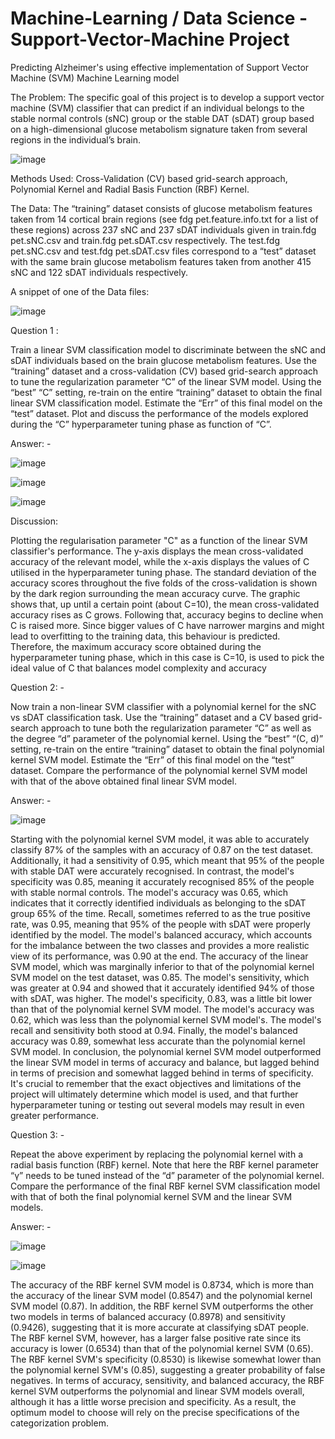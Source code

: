 # Machine-Learning / Data Science -Support-Vector-Machine Project
Predicting Alzheimer's using effective implementation of Support Vector Machine (SVM) Machine Learning model

The Problem: The specific goal of this project is to develop a support vector machine (SVM) classifier that can predict if an individual belongs to the stable normal controls (sNC) group or the stable DAT (sDAT) group based on a high-dimensional glucose metabolism signature taken from several regions in the individual’s brain.

![image](https://github.com/Afiqur07/Machine-Learning-Support-Vector-Machine/assets/27920239/dd87cf8d-484e-434a-b8be-82238c52e768)

Methods Used: Cross-Validation (CV) based grid-search approach, Polynomial Kernel and Radial Basis Function (RBF) Kernel.

The Data: The “training” dataset consists of glucose metabolism
features taken from 14 cortical brain regions (see fdg pet.feature.info.txt for a list of these regions) across
237 sNC and 237 sDAT individuals given in train.fdg pet.sNC.csv and train.fdg pet.sDAT.csv respectively. The test.fdg pet.sNC.csv and test.fdg pet.sDAT.csv files correspond to a “test” dataset
with the same brain glucose metabolism features taken from another 415 sNC and 122 sDAT individuals respectively.

A snippet of one of the Data files:

![image](https://github.com/Afiqur07/Machine-Learning-Support-Vector-Machine/assets/27920239/44fd5be9-382e-46f6-89ff-780c5a684ed2)

Question 1 :

Train a linear SVM classification model to discriminate between the sNC and sDAT individuals based on the brain
glucose metabolism features. Use the “training” dataset and a cross-validation (CV) based grid-search approach to
tune the regularization parameter “C” of the linear SVM model. Using the “best” “C” setting, re-train on the entire
“training” dataset to obtain the final linear SVM classification model. Estimate the “Err” of this final model on the
“test” dataset. Plot and discuss the performance of the models explored during the “C” hyperparameter tuning phase
as function of “C”.

Answer: - 

![image](https://github.com/Afiqur07/Machine-Learning-Support-Vector-Machine/assets/27920239/9aa1bef4-417b-4e79-9f77-33988c78af30)

![image](https://github.com/Afiqur07/Machine-Learning-Support-Vector-Machine/assets/27920239/774bae55-413e-4448-addc-65880f943905)

![image](https://github.com/Afiqur07/Machine-Learning-Support-Vector-Machine/assets/27920239/1c2e9360-3428-4a58-9421-4319e8148768)

Discussion:

Plotting the regularisation parameter "C" as a function of the linear SVM classifier's performance.
The y-axis displays the mean cross-validated accuracy of the relevant model, while the x-axis
displays the values of C utilised in the hyperparameter tuning phase. The standard deviation of the
accuracy scores throughout the five folds of the cross-validation is shown by the dark region
surrounding the mean accuracy curve.
The graphic shows that, up until a certain point (about C=10), the mean cross-validated accuracy
rises as C grows. Following that, accuracy begins to decline when C is raised more. Since bigger
values of C have narrower margins and might lead to overfitting to the training data, this behaviour
is predicted. Therefore, the maximum accuracy score obtained during the hyperparameter tuning
phase, which in this case is C=10, is used to pick the ideal value of C that balances model
complexity and accuracy

Question 2: -

Now train a non-linear SVM classifier with a polynomial kernel for the sNC vs sDAT classification task. Use the
“training” dataset and a CV based grid-search approach to tune both the regularization parameter “C” as well as the
degree “d” parameter of the polynomial kernel. Using the “best” “(C, d)” setting, re-train on the entire “training”
dataset to obtain the final polynomial kernel SVM model. Estimate the “Err” of this final model on the “test” dataset.
Compare the performance of the polynomial kernel SVM model with that of the above obtained final linear SVM
model.

Answer: -

![image](https://github.com/Afiqur07/Machine-Learning-Support-Vector-Machine/assets/27920239/79708265-eb2b-467a-b786-b673e0c8446b)

Starting with the polynomial kernel SVM model, it was able to accurately classify 87% of the
samples with an accuracy of 0.87 on the test dataset. Additionally, it had a sensitivity of 0.95,
which meant that 95% of the people with stable DAT were accurately recognised. In contrast, the
model's specificity was 0.85, meaning it accurately recognised 85% of the people with stable
normal controls. The model's accuracy was 0.65, which indicates that it correctly identified
individuals as belonging to the sDAT group 65% of the time. Recall, sometimes referred to as the
true positive rate, was 0.95, meaning that 95% of the people with sDAT were properly identified
by the model. The model's balanced accuracy, which accounts for the imbalance between the two
classes and provides a more realistic view of its performance, was 0.90 at the end.
The accuracy of the linear SVM model, which was marginally inferior to that of the polynomial
kernel SVM model on the test dataset, was 0.85. The model's sensitivity, which was greater at 0.94
and showed that it accurately identified 94% of those with sDAT, was higher. The model's
specificity, 0.83, was a little bit lower than that of the polynomial kernel SVM model. The model's
accuracy was 0.62, which was less than the polynomial kernel SVM model's. The model's recall
and sensitivity both stood at 0.94. Finally, the model's balanced accuracy was 0.89, somewhat less
accurate than the polynomial kernel SVM model.
In conclusion, the polynomial kernel SVM model outperformed the linear SVM model in terms of
accuracy and balance, but lagged behind in terms of precision and somewhat lagged behind in
terms of specificity. It's crucial to remember that the exact objectives and limitations of the project
will ultimately determine which model is used, and that further hyperparameter tuning or testing
out several models may result in even greater performance.

Question 3: -

Repeat the above experiment by replacing the polynomial kernel with a radial basis function (RBF) kernel. Note that
here the RBF kernel parameter “γ” needs to be tuned instead of the “d” parameter of the polynomial kernel. Compare
the performance of the final RBF kernel SVM classification model with that of both the final polynomial kernel SVM
and the linear SVM models.

Answer: -

![image](https://github.com/Afiqur07/Machine-Learning-Support-Vector-Machine/assets/27920239/38500d32-4a4b-41a4-98e4-2f19d2960b15)

![image](https://github.com/Afiqur07/Machine-Learning-Support-Vector-Machine/assets/27920239/ed436c33-34f1-4d55-a020-dd3465493e7d)

The accuracy of the RBF kernel SVM model is 0.8734, which is more than the accuracy of the
linear SVM model (0.8547) and the polynomial kernel SVM model (0.87). In addition, the RBF
kernel SVM outperforms the other two models in terms of balanced accuracy (0.8978) and
sensitivity (0.9426), suggesting that it is more accurate at classifying sDAT people.
The RBF kernel SVM, however, has a larger false positive rate since its accuracy is lower (0.6534)
than that of the polynomial kernel SVM (0.65). The RBF kernel SVM's specificity (0.8530) is
likewise somewhat lower than the polynomial kernel SVM's (0.85), suggesting a greater
probability of false negatives.
In terms of accuracy, sensitivity, and balanced accuracy, the RBF kernel SVM outperforms the
polynomial and linear SVM models overall, although it has a little worse precision and specificity.
As a result, the optimum model to choose will rely on the precise specifications of the
categorization problem.
